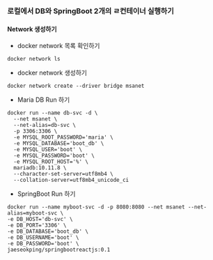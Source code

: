 ### 로컬에서 DB와 SpringBoot 2개의 ㄹ컨테이너 실행하기
#### Network 생성하기
* docker network 목록 확인하기
```
docker network ls
```

* docker network 생성하기
```
docker network create --driver bridge msanet
```

* Maria DB Run 하기
```
docker run --name db-svc -d \
  --net msanet \
  --net-alias=db-svc \
  -p 3306:3306 \
  -e MYSQL_ROOT_PASSWORD='maria' \
  -e MYSQL_DATABASE='boot_db' \
  -e MYSQL_USER='boot' \
  -e MYSQL_PASSWORD='boot' \
  -e MYSQL_ROOT_HOST='%' \
  mariadb:10.11.8 \
  --character-set-server=utf8mb4 \
  --collation-server=utf8mb4_unicode_ci
```

* SpringBoot Run 하기
```
docker run --name myboot-svc -d -p 8080:8080 --net msanet --net-alias=myboot-svc \
-e DB_HOST='db-svc' \
-e DB_PORT='3306' \
-e DB_DATABASE='boot_db' \
-e DB_USERNAME='boot' \
-e DB_PASSWORD='boot' \
jaeseokping/springbootreactjs:0.1
```